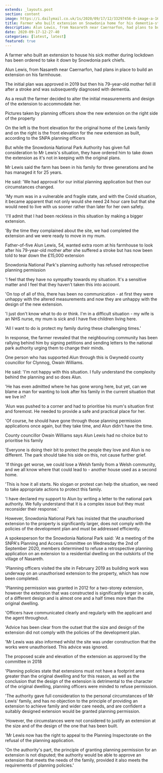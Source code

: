 ```yaml
---
extends: _layouts.post
section: content
image: https://i.dailymail.co.uk/1s/2020/09/17/12/33297456-0-image-a-16_1600341415494.jpg 
title: Farmer who built extension on Snowdonia home for his dementia-stricken mother told to tear it down 
description: Alun Lewis, from Nasareth near Caernarfon, had plans to build an extension on his farmhouse approved in 2018. But when Covid struck, he built a bigger extension so he could care for his mother 
date: 2020-09-17-12-27-40 
categories: [latest, latest] 
featured: true 
--- 
```

A farmer who built an extension to house his sick mother during lockdown has been ordered to take it down by Snowdonia park chiefs.

Alun Lewis, from Nasareth near Caernarfon, had plans in place to build an extension on his farmhouse.

The initial plan was approved in 2019 but then his 79-year-old mother fell ill after a stroke and was subsequently diagnosed with dementia.

As a result the farmer decided to alter the initial measurements and design of the extension to accommodate her.

Pictures taken by planning officers show the new extension on the right side of the property

On the left is the front elevation for the original home of the Lewis family and on the right is the front elevation for the new extension as built, according to the SNPA planning officers

But while the Snowdonia National Park Authority has given full consideration to Mr Lewis's situation, they have ordered him to take down the extension as it's not in keeping with the original plans.

Mr Lewis said the farm has been in his family for three generations and he has managed it for 25 years.

He said: 'We had approval for our initial planning application but then our circumstances changed.

'My mum was in a vulnerable and fragile state, and with the Covid situation, it became apparent that not only would she need 24 hour care but that she would need to live with us sooner rather than later for her own safety.

'I'll admit that I had been reckless in this situation by making a bigger extension.

'By the time they complained about the site, we had completed the extension and we were ready to move in my mum.

Father-of-five Alun Lewis, 54, wanted extra room at his farmhouse to look after his 79-year-old mother after she suffered a stroke but has now been told to tear down the £15,000 extension

Snowdonia National Park's planning authority has refused retrospective planning permission

'I feel that they have no sympathy towards my situation. It's a sensitive matter and I feel that they haven't taken this into account.

'On top of all of this, there has been no communication - at first they were unhappy with the altered measurements and now they are unhappy with the design of the new extension.

'I just don't know what to do or think. I'm in a difficult situation - my wife is an NHS nurse, my mum is sick and I have five children living here.

'All I want to do is protect my family during these challenging times.'

In response, the farmer revealed that the neighbouring community has been rallying behind him by signing petitions and sending letters to the national park authority urging them to change their minds.

One person who has supported Alun through this is Gwynedd county councillor for Clynnog, Owain Williams.

He said: 'I'm not happy with this situation. I fully understand the complexity behind the planning and so does Alun.

'He has even admitted where he has gone wrong here, but yet, can we blame a man for wanting to look after his family in the current situation that we live in?

'Alun was pushed to a corner and had to prioritise his mum's situation first and foremost. He needed to provide a safe and practical place for her.

'Of course, he should have gone through those planning permission applications once again, but they take time, and Alun didn't have the time.

County councillor Owain Williams says Alun Lewis had no choice but to prioritise his family

'Everyone is doing their bit to protect the people they love and Alun is no different. The park should take his side on this, not cause further grief.

'If things get worse, we could lose a Welsh family from a Welsh community, and we all know where that could lead to - another house used as a second home.

'This is how it all starts. No slogan or protest can help the situation, we need to take appropriate actions to protect this family.

'I have declared my support to Alun by writing a letter to the national park authority. We fully understand that it is a complex issue but they must reconsider their response.'

However, Snowdonia National Park has insisted that the unauthorised extension to the property is significantly larger, does not comply with the policies of the development plan and must be addressed efficiently.

A spokesperson for the Snowdonia National Park said: 'At a meeting of the SNPA's Planning and Access Committee on Wednesday the 2nd of September 2020, members determined to refuse a retrospective planning application on an extension to a residential dwelling on the outskirts of the village of Nasareth.

'Planning officers visited the site in February 2019 as building work was underway on an unauthorised extension to the property, which has now been completed.

'Planning permission was granted in 2012 for a two-storey extension, however the extension that was constructed is significantly larger in scale, of a different design and is almost one and a half times more than the original dwelling.

'Officers have communicated clearly and regularly with the applicant and the agent throughout.

'Advice has been clear from the outset that the size and design of the extension did not comply with the policies of the development plan.

'Mr Lewis was also informed whilst the site was under construction that the works were unauthorised. This advice was ignored.

The proposed scale and elevation of the extension as approved by the committee in 2018

'Planning policies state that extensions must not have a footprint area greater than the original dwelling and for this reason, as well as the conclusion that the design of the extension is detrimental to the character of the original dwelling, planning officers were minded to refuse permission.

'The authority gave full consideration to the personal circumstances of Mr Lewis' family, and has no objection to the principle of providing an extension to achieve family and wider care needs, and are confident a suitably designed extension would be granted planning permission.

'However, the circumstances were not considered to justify an extension at the size and of the design of the one that has been built.

'Mr Lewis now has the right to appeal to the Planning Inspectorate on the refusal of the planning application.

'On the authority's part, the principle of granting planning permission for an extension is not disputed; the authority would be able to approve an extension that meets the needs of the family, provided it also meets the requirements of planning policies.'

